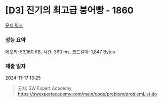 # [D3] 진기의 최고급 붕어빵 - 1860 

[문제 링크](https://swexpertacademy.com/main/code/problem/problemDetail.do?contestProbId=AV5LsaaqDzYDFAXc) 

### 성능 요약

메모리: 53,160 KB, 시간: 390 ms, 코드길이: 1,847 Bytes

### 제출 일자

2024-11-17 13:25



> 출처: SW Expert Academy, https://swexpertacademy.com/main/code/problem/problemList.do